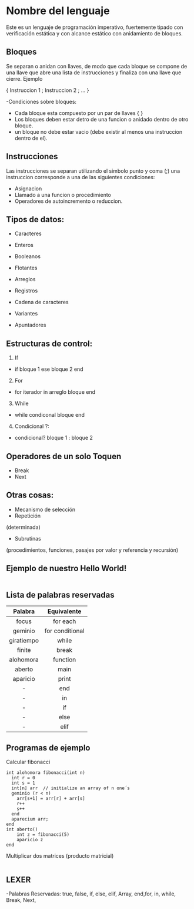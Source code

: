 # Nombre del lenguaje

Este es un lenguaje de programación imperativo, fuertemente tipado con verificación estática y con alcance estático con anidamiento de bloques.

## Bloques 
Se separan o anidan con llaves, de modo que cada bloque se compone de una llave que abre una lista de instrucciones y finaliza con
una llave que cierre. Ejemplo

{
  Instruccion 1 ;
  Instruccion 2 ;
  ...
}

-Condiciones sobre bloques: 

* Cada bloque esta compuesto por un par de llaves { }
* Los bloques deben estar detro de una funcion o anidado dentro de otro bloque.
* un bloque no debe estar vacio (debe existir al menos una instruccion dentro de el). 

## Instrucciones
Las instrucciones se separan utilizando el simbolo punto y coma (;) una instruccion corresponde a una de las siguientes condiciones:

* Asignacion
* Llamado a una funcion o procedimiento
* Operadores de autoincremento o reduccion.

## Tipos de datos:

- Caracteres
- Enteros
- Booleanos
- Flotantes

- Arreglos
- Registros
- Cadena de caracteres
- Variantes
- Apuntadores


## Estructuras de control:
1. If
- if bloque 1 ese bloque 2 end
2. For
- for iterador in arreglo bloque end
3. While
- while condiconal bloque end
4. Condicional ?:
- condicional? bloque 1 : bloque 2
## Operadores de un solo Toquen
- Break
- Next

## Otras cosas:

- Mecanismo de selección
- Repetición 

(determinada)
- Subrutinas 

(procedimientos, funciones, pasajes por valor y referencia y recursión)

## Ejemplo de nuestro Hello World!

```

```

## Lista de palabras reservadas

| Palabra    | Equivalente |
| :----:     | :--:|
| focus      | for each|
| geminio    | for conditional|
| giratiempo | while |
| finite     | break |
| alohomora  | function |
| aberto     | main |
| aparicio   | print |
|    -       | end |
|    -       | in |
|    -       | if |
|    -       | else |
|    -       | elif |


## Programas de ejemplo

Calcular fibonacci
```
int alohomora fibonacci(int n)
  int r = 0
  int s = 1
  int[n] arr  // initialize an array of n one´s
  geminio (r < n)
    arr[s+1] = arr[r] + arr[s]
    r++
    s++
  end
  aparecium arr;
end
int aberto()
    int z = fibonacci(5)
    aparicio z
end
```

Multiplicar dos matrices (producto matricial)
```
```
## LEXER

-Palabras Reservadas: true, false, if, else, elif, Array, end,for, in, while, Break, Next, 
